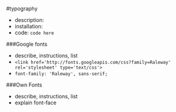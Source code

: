 #typography

- description: 
- installation:
- code: `
code here
`

###Google fonts

- describe, instructions, list
- `<link href='http://fonts.googleapis.com/css?family=Raleway' rel='stylesheet' type='text/css'>`
- `font-family: 'Raleway', sans-serif;`

###Own Fonts

- describe, instructions, list
- explain font-face